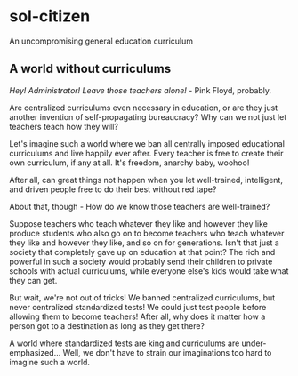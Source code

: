 # sol-citizen
An uncompromising general education curriculum

## A world without curriculums

*Hey! Administrator! Leave those teachers alone!* - Pink Floyd, probably.

Are centralized curriculums even necessary in education, or are they just another invention of self-propagating bureaucracy?
Why can we not just let teachers teach how they will?

Let's imagine such a world where we ban all centrally imposed educational curriculums and live happily ever after.
Every teacher is free to create their own curriculum, if any at all.
It's freedom, anarchy baby, woohoo!

After all, can great things not happen when you let well-trained, intelligent, and driven people free to do their best without red tape?

About that, though - How do we know those teachers are well-trained?

Suppose teachers who teach whatever they like and however they like produce students who also go on to become teachers who teach whatever they like and however they like, and so on for generations.
Isn't that just a society that completely gave up on education at that point?
The rich and powerful in such a society would probably send their children to private schools with actual curriculums, while everyone else's kids would take what they can get.

But wait, we're not out of tricks!
We banned centralized curriculums, but never centralized standardized tests!
We could just test people before allowing them to become teachers!
After all, why does it matter how a person got to a destination as long as they get there?

A world where standardized tests are king and curriculums are under-emphasized...
Well, we don't have to strain our imaginations too hard to imagine such a world.
